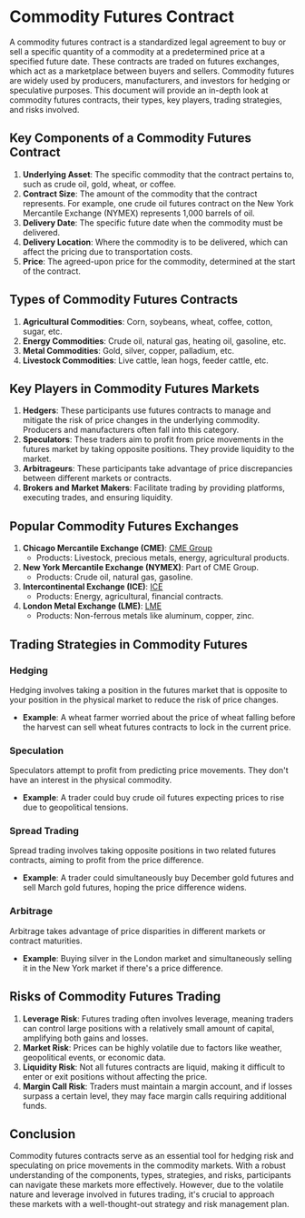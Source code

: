 # Commodity Futures Contract

A commodity futures contract is a standardized legal agreement to buy or sell a specific quantity of a commodity at a predetermined price at a specified future date. These contracts are traded on futures exchanges, which act as a marketplace between buyers and sellers. Commodity futures are widely used by producers, manufacturers, and investors for hedging or speculative purposes. This document will provide an in-depth look at commodity futures contracts, their types, key players, trading strategies, and risks involved.

## Key Components of a Commodity Futures Contract

1. **Underlying Asset**: The specific commodity that the contract pertains to, such as crude oil, gold, wheat, or coffee.
2. **Contract Size**: The amount of the commodity that the contract represents. For example, one crude oil futures contract on the New York Mercantile Exchange (NYMEX) represents 1,000 barrels of oil.
3. **Delivery Date**: The specific future date when the commodity must be delivered.
4. **Delivery Location**: Where the commodity is to be delivered, which can affect the pricing due to transportation costs.
5. **Price**: The agreed-upon price for the commodity, determined at the start of the contract.

## Types of Commodity Futures Contracts

1. **Agricultural Commodities**: Corn, soybeans, wheat, coffee, cotton, sugar, etc.
2. **Energy Commodities**: Crude oil, natural gas, heating oil, gasoline, etc.
3. **Metal Commodities**: Gold, silver, copper, palladium, etc.
4. **Livestock Commodities**: Live cattle, lean hogs, feeder cattle, etc.

## Key Players in Commodity Futures Markets

1. **Hedgers**: These participants use futures contracts to manage and mitigate the risk of price changes in the underlying commodity. Producers and manufacturers often fall into this category.
2. **Speculators**: These traders aim to profit from price movements in the futures market by taking opposite positions. They provide liquidity to the market.
3. **Arbitrageurs**: These participants take advantage of price discrepancies between different markets or contracts.
4. **Brokers and Market Makers**: Facilitate trading by providing platforms, executing trades, and ensuring liquidity.

## Popular Commodity Futures Exchanges

1. **Chicago Mercantile Exchange (CME)**: [CME Group](https://www.cmegroup.com)
   - Products: Livestock, precious metals, energy, agricultural products.
2. **New York Mercantile Exchange (NYMEX)**: Part of CME Group.
   - Products: Crude oil, natural gas, gasoline.
3. **Intercontinental Exchange (ICE)**: [ICE](https://www.theice.com)
   - Products: Energy, agricultural, financial contracts.
4. **London Metal Exchange (LME)**: [LME](https://www.lme.com)
   - Products: Non-ferrous metals like aluminum, copper, zinc.

## Trading Strategies in Commodity Futures

### Hedging

Hedging involves taking a position in the futures market that is opposite to your position in the physical market to reduce the risk of price changes.

- **Example**: A wheat farmer worried about the price of wheat falling before the harvest can sell wheat futures contracts to lock in the current price.

### Speculation

Speculators attempt to profit from predicting price movements. They don't have an interest in the physical commodity.

- **Example**: A trader could buy crude oil futures expecting prices to rise due to geopolitical tensions.

### Spread Trading

Spread trading involves taking opposite positions in two related futures contracts, aiming to profit from the price difference.

- **Example**: A trader could simultaneously buy December gold futures and sell March gold futures, hoping the price difference widens.

### Arbitrage

Arbitrage takes advantage of price disparities in different markets or contract maturities.

- **Example**: Buying silver in the London market and simultaneously selling it in the New York market if there's a price difference.

## Risks of Commodity Futures Trading

1. **Leverage Risk**: Futures trading often involves leverage, meaning traders can control large positions with a relatively small amount of capital, amplifying both gains and losses.
2. **Market Risk**: Prices can be highly volatile due to factors like weather, geopolitical events, or economic data.
3. **Liquidity Risk**: Not all futures contracts are liquid, making it difficult to enter or exit positions without affecting the price.
4. **Margin Call Risk**: Traders must maintain a margin account, and if losses surpass a certain level, they may face margin calls requiring additional funds.

## Conclusion

Commodity futures contracts serve as an essential tool for hedging risk and speculating on price movements in the commodity markets. With a robust understanding of the components, types, strategies, and risks, participants can navigate these markets more effectively. However, due to the volatile nature and leverage involved in futures trading, it's crucial to approach these markets with a well-thought-out strategy and risk management plan.